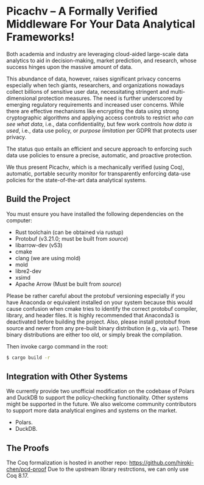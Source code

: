 # Picachv – A Formally Verified Middleware For Your Data Analytical Frameworks!
Both academia and industry are leveraging cloud-aided large-scale data analytics to aid in decision-making, market prediction, and research, whose success hinges upon the massive amount of data.

This abundance of data, however, raises significant privacy concerns especially when tech giants, researchers, and organizations nowadays collect billions of sensitive user data, necessitating stringent and multi-dimensional protection measures. The need is further underscored by emerging regulatory requirements and increased user concerns. While there are effective mechanisms like encrypting the data using strong cryptographic algorithms and applying access controls to restrict *who can see what data*, i.e., data confidentiality, but few work controls *how data is used*, i.e., data use policy, or *purpose limitation* per GDPR that protects user privacy.

The status quo entails an efficient and secure approach to enforcing such data use policies to ensure a precise, automatic, and proactive protection.

We thus present Picachv, which is a mechanically verified (using Coq), automatic, portable security monitor for transparently enforcing data-use policies for the state-of-the-art data analytical systems.

## Build the Project

You must ensure you have installed the following dependencies on the computer:

- Rust toolchain (can be obtained via rustup)
- Protobuf (v3.21.0; must be built from *source*)
- libarrow-dev (v53)
- cmake
- clang (we are using mold)
- mold
- libre2-dev
- xsimd
- Apache Arrow (Must be built from *source*)

Please be rather careful about the protobuf versioning especially if you have Anaconda or equivalent installed on your system because this would cause confusion when cmake tries to identify the correct protobuf compiler, library, and header files. It is highly recommended that Anaconda3 is deactivated before building the project. Also, please install protobuf from source and never from any pre-built binary distribution (e.g., via `apt`). These binary distributions are either too old, or simply break the compilation.

Then invoke cargo command in the root:

```sh
$ cargo build -r
```

## Integration with Other Systems

We currently provide two unofficial modification on the codebase of Polars and DuckDB to support the policy-checking functionality. Other systems might be supported in the future. We also welcome community contributors to support more data analytical engines and systems on the market.

- Polars.
- DuckDB.

## The Proofs

The Coq formalization is hosted in another repo: https://github.com/hiroki-chen/pcd-proof Due to the upstream library restrctions, we can only use Coq 8.17.

